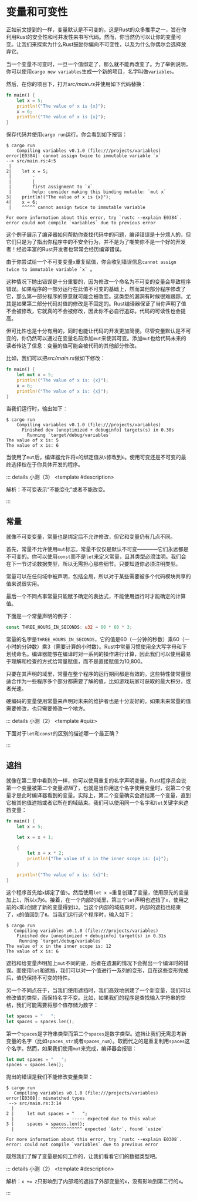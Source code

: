 <script setup>
import {
  QuizProvider,
  Quiz,
  RadioHolder,
  Radio,
  IsCompile,
  IsCompileText,
  Input
} from "../components/quiz"

</script>

# 变量和可变性

正如前文提到的一样，变量默认是不可变的。这是Rust的众多推手之一，旨在你利用Rust的安全性和可并发性来书写代码。然而，你当然仍可以让你的变量可变。让我们来探索为什么Rust鼓励你偏向不可变性，以及为什么你偶尔会选择放弃它。

当一个变量不可变时，一旦一个值绑定了，那么就不能再改变了。为了举例说明，你可以使用`cargo new variables`生成一个新的项目，名字叫做`variables`。

然后，在你的项目下，打开*src/main.rs*并使用如下代码替换：

```rust
fn main() {
    let x = 5;
    println!("The value of x is {x}");
    x = 6;
    println!("The value of x is {x}");
}
```

保存代码并使用`cargo run`运行。你会看到如下报错：

```
$ cargo run
    Compiling variables v0.1.0 (file:///projects/variables)
error[E0384]: cannot assign twice to immutable variable `x`
--> src/main.rs:4:5
 |
2|    let x = 5;
 |        -
 |        |
 |        first assignment to `x`
 |        help: consider making this binding mutable: `mut x`
3|    println!("The value of x is {x}");
4|    x = 6;
 |    ^^^^^ cannot assign twice to immutable variable

For more information about this error, try `rustc --explain E0384`.
error could not compile `variables` due to previous error
```

这个例子展示了编译器如何帮助你查找代码中的问题，编译错误是十分烦人的，但它们只是为了指出你程序中的不安全行为，并不是为了嘲笑你不是一个好的开发者！经验丰富的Rust开发者也常常会经历编译错误。

由于你尝试给一个不可变变量`x`重复赋值，你会收到错误信息``cannot assign twice to immutable variable `x` ``。

这种情况下抛出错误是十分重要的，因为修改一个命名为不可变的变量会导致程序错误。如果程序的一部分运行在此值不可变的基础上，然而其他部分程序修改了它，那么第一部分程序的原意就可能会被改变。这类型的漏洞有时候很难跟踪，尤其是如果第二部分代码对值的修改是不固定的。Rust编译器保证了当你声明了值不会被修改，它就真的不会被修改，因此你不必自行追踪。代码的可读性也会提高。

但可比性也是十分有用的，同时也能让代码的开发更加简便。尽管变量默认是不可变的，你仍然可以通过在变量名前添加`mut`来使其可变。添加`mut`也给代码未来的读者传达了信息：变量的值可能会被代码的其他部分修改。

比如，我们可以把*src/main.rs*做如下修改：

```rust
fn main() {
    let mut x = 5;
    println!("The value of x is: {x}");
    x = 6;
    println!("The value of x is: {x}");
}
```

当我们运行时，输出如下：

```
$ cargo run
    Compiling variables v0.1.0 (file:///projects/variables)
      Finished dev [unoptimized + debuginfo] targets(s) in 0.30s
        Running `target/debug/variables`
The value of x is: 5
The value of x is: 6
```

当使用了`mut`后，编译器允许将`x`的绑定值从`5`修改到`6`。使用可变还是不可变的最终选择权在于你具体开发的程序。

::: details 小测（3）
<QuizProvider>
<Quiz>
<template #description>

解析：不可变表示“不能变化”或者不能改变。

</template>
<template #quiz>

以下哪一项对“变量x是不可变的”的描述最正确？

<RadioHolder>
<Radio label="x在赋值后不能被修改" answer />
<Radio label="在定义后，x最多只能被修改一次" />
<Radio label="x储存在内存中一片不可被修改的区域" />
<Radio label="你不能创建x的引用" />
</RadioHolder>

</template>
</Quiz>

<Quiz>
<template #description>

解析：比如，你可以使用如下代码创建一个可变变量：`let mut x = 1`。

</template>
<template #quiz>

在`let`后要使用什么关键字来标识一个变量是可变的？

<Input answer="mut" />

</template>
</Quiz>

<Quiz>
<template #quiz>

<IsCompileText />

```rust
fn main() {
    let x = 1;
    println!("{x}");
    x += 1;
    println!("{x}");
}
```

<IsCompile 
  :answer="{ compiled: false }" 
/>

</template>
</Quiz>
</QuizProvider>
:::

## 常量

就像不可变变量，常量也是绑定后不允许修改，但它和变量仍有几点不同。

首先，常量不允许使用`mut`标志。常量不仅仅是默认不可变————它们永远都是不可变的。你可以使用`const`而不是`let`来定义常量，且其类型必须注明。我们会在下一节讨论数据类型，所以无需担心那些细节。只要知道你必须注明类型。

常量可以在任何域中被声明，包括全局，所以对于某些需要被多个代码模块共享的值来说很实用。

最后一个不同点事常量只能赋予确定的表达式，不能使用运行时才能确定的计算值。

下面是一个常量声明的例子：

```rust
const THREE_HOURS_IN_SECONDS: u32 = 60 * 60 * 3;
```

常量的名字是`THREE_HOURS_IN_SECONDS`，它的值是60（一分钟的秒数）乘60（一小时的分钟数）乘3（需要计算的小时数）。Rust中常量习惯使用全大写字母和下划线命名。编译器能够在编译时对一系列的操作进行计算，因此我们可以使用最易于理解和检查的方式给常量赋值，而不是直接赋值为10,800。

只要在其声明的域里，常量在整个程序的运行期间都是有效的。这些特性使常量很适合作为一些程序多个部分都需要了解的值，比如游戏玩家可获取的最大积分，或者光速。

硬编码的变量使用常量来声明对未来的维护者也是十分友好的。如果未来常量的值需要修改，也只需要修改一个地方。

::: details 小测（2）
<QuizProvider>
<Quiz>
<template #quiz>

下面对于`let`和`const`的区别的描述哪一个最正确？

<RadioHolder>
<Radio label="如果一个常量没有使用大写蛇形命名法，编译器会报错" />
<Radio label="它们只是声明变量的不同方式，语义相同" />
<Radio label="const可以在全局声明，let只能在函数中声明" />
<Radio label="const只能赋值为字面量，不能用表达式赋值" />
</RadioHolder>

</template>
</Quiz>

<Quiz>
<template #description>

解析：`const`可以在函数外、使用规定的计算生命。

</template>
<template #quiz>

<IsCompileText />

```rust
const TWO: u32 = 1 + 1;
fn main() {
    println!("{TWO}");
}
```

<IsCompile 
  :answer="{
    compiled: true,
    result: '2'
  }"
/>

</template>
</Quiz>
</QuizProvider>
:::

## 遮挡

就像在第二章中看到的一样，你可以使用重复的名字声明变量。Rust程序员会说第一个变量被第二个变量*遮挡*了，也就是当你用这个名字使用变量时，说第二个变量才是此时编译器看到的变量。实际上，第二个变量确实会遮挡第一个变量，直到它被其他值遮挡或者它所在的域结束。我们可以使用同一个名字和`let`关键字来遮挡变量：

```rust
fn main() {
    let x = 5;

    let x = x + 1;

    {
        let x = x * 2;
        println!("The value of x in the inner scope is: {x}");
    }

    println!("The value of x is: {x}");
}
```

这个程序首先给`x`绑定了值`5`。然后使用`let x =`重复创建了变量，使用原先的变量加上`1`，所以`x`为`6`。接着，在一个内部的域里，第三个`let`声明也遮挡了`x`，使用之前的`x`乘`2`创建了新的变量得到`12`。当这个内部的域结束时，内部的遮挡也结束了，`x`的值回到了`6`。当我们运行这个程序时，输入如下：

```
$ cargo run
   Compiling variables v0.1.0 (file:///projects/variables)
    Finished dev [unoptimized + debuginfo] target(s) in 0.31s
     Running `target/debug/variables`
The value of x in the inner scope is: 12
The value of x is: 6
```

遮挡和给变量声明加上`mut`不同的是，后者在遗漏的情况下会抛出一个编译时的错误。而使用`let`和遮挡，我们可以对一个值进行一系列的变形，且在这些变形完成后，值仍保持不可变的特性。

另一个不同点在于，当我们使用遮挡时，我们高效地创建了一个新变量，我们可以修改值的类型，而保持名字不变。比如，如果我们的程序是查找输入字符串的空格，我们可能需要将那个值存储为数字：

```rust
let spaces = "   ";
let spaces = spaces.len();
```

第一个`spaces`是字符串类型而第二个`spaces`是数字类型。遮挡让我们无需思考新变量的名字（比如`spaces_str`或者`spaces_num`）。取而代之的是重复利用`spaces`这个名字。然而，如果我们使用`mut`来完成，编译器会报错：

```rust
let mut spaces = "   ";
spaces = spaces.len();
```

抛出的错误是我们不能修改变量类型：

```
$ cargo run
   Compiling variables v0.1.0 (file:///projects/variables)
error[E0308]: mismatched types
 --> src/main.rs:3:14
  |
2 |     let mut spaces = "   ";
  |                      ----- expected due to this value
3 |     spaces = spaces.len();
  |              ^^^^^^^^^^^^ expected `&str`, found `usize`

For more information about this error, try `rustc --explain E0308`.
error: could not compile `variables` due to previous error
```

既然我们了解了变量是如何工作的，让我们看看它们的数据类型吧。

::: details 小测（2）
<QuizProvider>
<Quiz>
<template #description>

解析：`x += 2`只影响到了内部域的遮挡了外部变量的`x`，没有影响到第二行的`x`。

</template>
<template #quiz>

<IsCompileText />

```rust
fn main() {
    let mut x: u32 = 1;
    {
        let mut x = x;
        x += 2;
    }
    println!("{x}");
}
```

<IsCompile 
  :answer="{
    compiled: true,
    result: '1'
  }"
/>

</template>
</Quiz>

<Quiz>
<template #description>

解析：变量不能被赋予和初始类型不同的值。

</template>
<template #quiz>

<IsCompileText />

```rust
fn main() {
    let mut x: u32 = 1;
    x = "Hello world";
    println!("{x}");
}
```

<IsCompile 
  :answer="{
    compiled: false,
  }"
/>

</template>
</Quiz>
</QuizProvider>
:::
